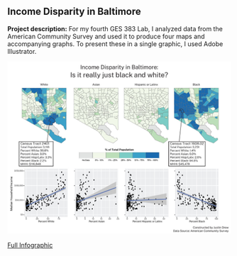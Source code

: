 ## Income Disparity in Baltimore

**Project description:** For my fourth GES 383 Lab, I analyzed data from the American Community Survey and used it to produce four maps and accompanying graphs. To present these in a single graphic, I used Adobe Illustrator. 

<img src="../images/lab4_383_sshot.JPG?raw=true"/>

[Full Infographic](../pdf/drew_lab4_graphic.pdf) 
